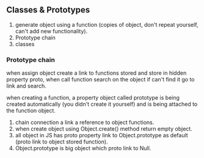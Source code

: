 ## Classes & Prototypes
1. generate object using a function (copies of object, don't repeat yourself, can't add new functionality).
2. Prototype chain
3. classes

### Prototype chain 

when assign object create a link to functions stored and store in hidden property proto, when call function search on the object if can't find it go to link and search. 

when creating a function, a property object called prototype is being created automatically (you didn't create it yourself) and is being attached to the function object. 
 
1. chain connection a link a reference to object functions.
2. when create object using Object.create() method return empty object.
3. all object in JS has proto property link to Object.prototype as default (proto link to object stored function).
4. Object.prototype is big object which proto link to Null.

